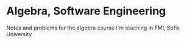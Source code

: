 # Algebra, Software Engineering
Notes and problems for the algebra course I'm teaching in FMI, Sofia University
